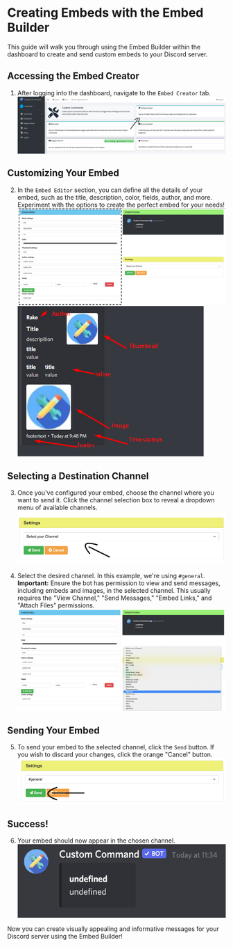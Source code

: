 # Creating Embeds with the Embed Builder

This guide will walk you through using the Embed Builder within the dashboard to create and send custom embeds to your Discord server.

## Accessing the Embed Creator

1.  After logging into the dashboard, navigate to the `Embed Creator` tab.
    ![](./images/embedBuilder/1.png)

## Customizing Your Embed

2.  In the `Embed Editor` section, you can define all the details of your embed, such as the title, description, color, fields, author, and more. Experiment with the options to create the perfect embed for your needs!
    ![](./images/embedBuilder/2.png)
    ![](./images/embedBuilder/embedInfo.png)

## Selecting a Destination Channel

3.  Once you've configured your embed, choose the channel where you want to send it. Click the channel selection box to reveal a dropdown menu of available channels.
    ![](./images/embedBuilder/3.png)

4.  Select the desired channel. In this example, we're using `#general`.  **Important:** Ensure the bot has permission to view and send messages, including embeds and images, in the selected channel. This usually requires the "View Channel," "Send Messages," "Embed Links," and "Attach Files" permissions.
    ![](./images/embedBuilder/4.png)

## Sending Your Embed

5.  To send your embed to the selected channel, click the `Send` button. If you wish to discard your changes, click the orange "Cancel" button.
    ![](./images/embedBuilder/5.png)

## Success!

6.  Your embed should now appear in the chosen channel.
    ![](./images/embedBuilder/6.png)

Now you can create visually appealing and informative messages for your Discord server using the Embed Builder!